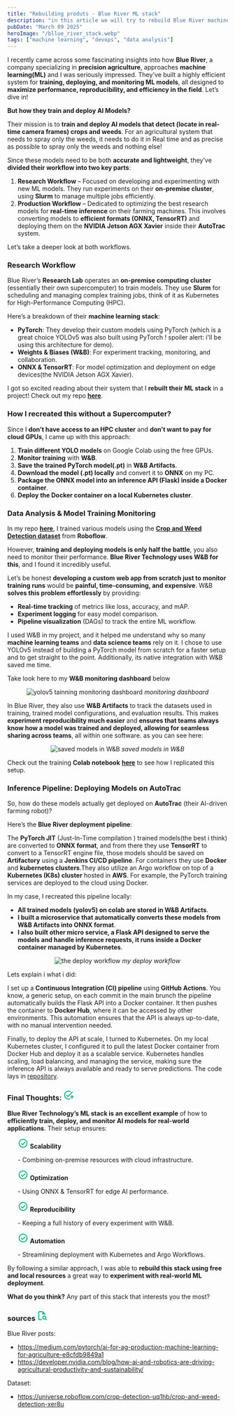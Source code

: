 ```yaml
---
title: "Rebuilding produts - Blue River ML stack"
description: "in this article we will try to rebuild Blue River machine learning stack based on the info they share online."
pubDate: "March 09 2025"
heroImage: "/bllue_river_stack.webp"
tags: ["machine learning", "devops", "data analysis"]
---
```


I recently came across some fascinating insights into how **Blue River**, a company specializing in **precision agriculture**, approaches **machine learning(ML)** and I was seriously impressed. They've built a highly efficient system for **training, deploying, and monitoring ML models**, all designed to **maximize performance, reproducibility, and efficiency in the field**. Let’s dive in!  

**But how they train and deploy AI Models?** 

Their mission is to **train and deploy AI models that detect (locate in real-time camera frames) crops and weeds**. 
For an agricultural system that needs to spray only the weeds, it needs to do it in Real time and as precise as possible to spray only the weeds and nothing else!

Since these models need to be both **accurate and lightweight**, they’ve **divided their workflow into two key parts**:  
    

1. **Research Workflow** – Focused on developing and experimenting with new ML models. They run experiments on their **on-premise cluster**, using **Slurm** to manage multiple jobs efficiently.  
2. **Production Workflow** – Dedicated to optimizing the best research models for **real-time inference** on their farming machines. This involves converting models to **efficient formats (ONNX, TensorRT)** and deploying them on the **NVIDIA Jetson AGX Xavier** inside their **AutoTrac** system.  

Let’s take a deeper look at both workflows.  

### Research Workflow  

Blue River’s **Research Lab** operates an **on-premise computing cluster** (essentially their own supercomputer) to train models. They use **Slurm** for scheduling and managing complex training jobs, think of it as Kubernetes for High-Performance Computing (HPC).  

Here’s a breakdown of their **machine learning stack**:  

- **PyTorch**: They develop their custom models using PyTorch (which is a great choice YOLOv5 was also built using PyTorch ! spoiler alert: i'll be using this architecture for demo).  
- **Weights & Biases (W&B)**: For experiment tracking, monitoring, and collaboration.  
- **ONNX & TensorRT**: For model optimization and deployment on edge devices(the NVIDIA Jetson AGX Xavier).  

I got so excited reading about their system that I **rebuilt their ML stack** in a project! Check out my repo **[here](https://github.com/talisma-cassoma/Rebuilding-ML-Stack)**.  

### How I recreated this without a Supercomputer? 

Since I **don’t have access to an HPC cluster** and **don’t want to pay for cloud GPUs**, I came up with this approach:  

1. **Train different YOLO models** on Google Colab using the free GPUs.  
2. **Monitor training** with **W&B**.  
3. **Save the trained PyTorch model(.pt)** in **W&B Artifacts**.  
4. **Download the model (.pt) locally** and convert it to **ONNX** on my PC.  
5. **Package the ONNX model into an inference API (Flask) inside a Docker container**.  
6. **Deploy the Docker container on a local Kubernetes cluster**.  

### Data Analysis & Model Training Monitoring 

In my repo **[here](https://github.com/talisma-cassoma/Rebuilding-ML-Stack)**, I trained various models using the **[Crop and Weed Detection dataset](https://universe.roboflow.com/crop-detection-uq1hb/crop-and-weed-detection-xer8u)** from **Roboflow**.  

However, **training and deploying models is only half the battle**, you also need to monitor their performance. **Blue River Technology uses W&B for this**, and I found it incredibly useful.  

Let’s be honest **developing a custom web app from scratch just to monitor training runs** would be **painful, time-consuming, and expensive**. W&B **solves this problem effortlessly** by providing:  

- **Real-time tracking** of metrics like loss, accuracy, and mAP.  
- **Experiment logging** for easy model comparison.  
- **Pipeline visualization** (DAGs) to track the entire ML workflow.  

I used W&B in my project, and it helped me understand why so many **machine learning teams** and **data science teams** rely on it. I chose to use YOLOv5 instead of building a PyTorch model from scratch for a faster setup and to get straight to the point. Additionally, its native integration with W&B saved me time. 

Take look here to my **W&B monitoring dashboard** below      
<p align="center">  
  <img src="/WandB_models_training_infos.png" alt="yolov5 tainning monitoring dashboard">
  <em>monitoring dashboard</em> 
</p>  

In Blue River, they also use **W&B Artifacts** to track the datasets used in training, trained model configurations, and evaluation results. This makes **experiment reproducibility much easier** and **ensures that teams always know how a model was trained and deployed, allowing for seamless sharing across teams**, all within one software. as you can see here:

<p align="center">  
  <img src="/WandB_models_registry.png" alt=" saved models in W&B">  
  <em>saved models in W&B</em> 
</p>  

Check out the training **Colab notebook** **[here](https://github.com/talisma-cassoma/Rebuilding-ML-Stack/blob/main/plant_detection_train_and_monitoring.ipynb)** to see how I replicated this setup.  

### Inference Pipeline: Deploying Models on AutoTrac 

So, how do these models actually get deployed on **AutoTrac** (their AI-driven farming robot)?  

Here’s the **Blue River deployment pipeline**:  

The **PyTorch JIT** (Just-In-Time compilation ) trained models(the best i think) are converted to **ONNX format**, and from there they use **TensorRT** to convert to a TensorRT engine file, those models should be saved on **Artifactory** using a **Jenkins CI/CD pipeline**. For containers they use **Docker** and **kubernetes clusters**.They also utilize an Argo workflow on top of a **Kubernetes (K8s) cluster** hosted in **AWS**. For example, the PyTorch training services are deployed to the cloud using Docker.

In my case, I recreated this pipeline locally:  

- **All trained models (yolov5) on colab are stored in W&B Artifacts**.  
- **I built a microservice that automatically converts these models from W&B Artifacts into ONNX format**.  
- **I also built other micro service, a Flask API designed to serve the models and handle inference requests, it runs inside a Docker container managed by Kubernetes**.

<p align="center">  
  <img src="/deploy_pipeline.png" alt="the deploy workflow">  
  <em>my deploy workflow</em> 
</p>
Lets explain i what i did:

I set up a **Continuous Integration (CI) pipeline** using **GitHub Actions**. You know, a generic setup, on each commit in the main brunch the pipeline automatically builds the Flask API into a Docker container. It then pushes the container to **Docker Hub**, where it can be accessed by other environments. This automation ensures that the API is always up-to-date, with no manual intervention needed.

Finally, to deploy the API at scale, I turned to Kubernetes. On my local Kubernetes cluster, I configured it to pull the latest Docker container from Docker Hub and deploy it as a scalable service. Kubernetes handles scaling, load balancing, and managing the service, making sure the inference API is always available and ready to serve predictions. The code lays in [repository](https://github.com/talisma-cassoma/Rebuilding-ML-Stack).

<h3 class="flex items-center gap-1"> Final Thoughts: <svg xmlns="http://www.w3.org/2000/svg" height="24px" viewBox="0 -960 960 960" width="24px" fill="#00B37E"><path d="M480-80q-83 0-156-31.5T197-197q-54-54-85.5-127T80-480q0-83 31.5-156T197-763q54-54 127-85.5T480-880q48 0 93.5 11t87.5 32q15 8 19.5 24t-5.5 30q-10 14-26.5 18t-32.5-4q-32-15-66.5-23t-69.5-8q-134 0-227 93t-93 227q0 134 93 227t227 93q26 0 51-4t50-12q17-5 33-.5t25 19.5q8 14 3.5 30T622-105q-34 13-70 19t-72 6Zm280-200h-80q-17 0-28.5-11.5T640-320q0-17 11.5-28.5T680-360h80v-80q0-17 11.5-28.5T800-480q17 0 28.5 11.5T840-440v80h80q17 0 28.5 11.5T960-320q0 17-11.5 28.5T920-280h-80v80q0 17-11.5 28.5T800-160q-17 0-28.5-11.5T760-200v-80ZM424-408l372-373q11-11 28-11t28 11q11 11 11 28t-11 28L452-324q-12 12-28 12t-28-12L282-438q-11-11-11-28t11-28q11-11 28-11t28 11l86 86Z"/></svg>
</h3> 

**Blue River Technology’s ML stack is an excellent example** of how to **efficiently train, deploy, and monitor AI models for real-world applications**. Their setup ensures:  


<ul class="liste max-w-screen-lg grid grid-cols-1 sm:grid-cols-[repeat(2,minmax(min-content,auto))] items-center">
  <div >
    <p class="flex items-center">
      <svg xmlns="http://www.w3.org/2000/svg" height="24px" viewBox="0 -960 960 960" width="24px" fill="#00B37E">
        <path d="m424-408-86-86q-11-11-28-11t-28 11q-11 11-11 28t11 28l114 114q12 12 28 12t28-12l226-226q11-11 11-28t-11-28q-11-11-28-11t-28 11L424-408Zm56 328q-83 0-156-31.5T197-197q-54-54-85.5-127T80-480q0-83 31.5-156T197-763q54-54 127-85.5T480-880q83 0 156 31.5T763-763q54 54 85.5 127T880-480q0 83-31.5 156T763-197q-54 54-127 85.5T480-80Zm0-80q134 0 227-93t93-227q0-134-93-227t-227-93q-134 0-227 93t-93 227q0 134 93 227t227 93Zm0-320Z"/>
      </svg> 
      <b>Scalability</b>
    </p>
  </div>
    <span>- Combining on-premise resources with cloud infrastructure.</span>

  <div >
    <p class="flex items-center">
      <svg xmlns="http://www.w3.org/2000/svg" height="24px" viewBox="0 -960 960 960" width="24px" fill="#00B37E">
        <path d="m424-408-86-86q-11-11-28-11t-28 11q-11 11-11 28t11 28l114 114q12 12 28 12t28-12l226-226q11-11 11-28t-11-28q-11-11-28-11t-28 11L424-408Zm56 328q-83 0-156-31.5T197-197q-54-54-85.5-127T80-480q0-83 31.5-156T197-763q54-54 127-85.5T480-880q83 0 156 31.5T763-763q54 54 85.5 127T880-480q0 83-31.5 156T763-197q-54 54-127 85.5T480-80Zm0-80q134 0 227-93t93-227q0-134-93-227t-227-93q-134 0-227 93t-93 227q0 134 93 227t227 93Zm0-320Z"/>
      </svg> 
      <b>Optimization</b>
    </p>
  </div>
    <span>- Using ONNX & TensorRT for edge AI performance.</span>

  <div >
    <p class="flex items-center">
      <svg xmlns="http://www.w3.org/2000/svg" height="24px" viewBox="0 -960 960 960" width="24px" fill="#00B37E">
        <path d="m424-408-86-86q-11-11-28-11t-28 11q-11 11-11 28t11 28l114 114q12 12 28 12t28-12l226-226q11-11 11-28t-11-28q-11-11-28-11t-28 11L424-408Zm56 328q-83 0-156-31.5T197-197q-54-54-85.5-127T80-480q0-83 31.5-156T197-763q54-54 127-85.5T480-880q83 0 156 31.5T763-763q54 54 85.5 127T880-480q0 83-31.5 156T763-197q-54 54-127 85.5T480-80Zm0-80q134 0 227-93t93-227q0-134-93-227t-227-93q-134 0-227 93t-93 227q0 134 93 227t227 93Zm0-320Z"/>
      </svg> 
      <b>Reproducibility</b>
    </p>
  </div>
    <span>- Keeping a full history of every experiment with W&B.</span>

  <div >
    <p class="flex items-center">
      <svg xmlns="http://www.w3.org/2000/svg" height="24px" viewBox="0 -960 960 960" width="24px" fill="#00B37E">
        <path d="m424-408-86-86q-11-11-28-11t-28 11q-11 11-11 28t11 28l114 114q12 12 28 12t28-12l226-226q11-11 11-28t-11-28q-11-11-28-11t-28 11L424-408Zm56 328q-83 0-156-31.5T197-197q-54-54-85.5-127T80-480q0-83 31.5-156T197-763q54-54 127-85.5T480-880q83 0 156 31.5T763-763q54 54 85.5 127T880-480q0 83-31.5 156T763-197q-54 54-127 85.5T480-80Zm0-80q134 0 227-93t93-227q0-134-93-227t-227-93q-134 0-227 93t-93 227q0 134 93 227t227 93Zm0-320Z"/>
      </svg> 
      <b>Automation</b>
    </p>
  </div>
    <span>- Streamlining deployment with Kubernetes and Argo Workflows.</span>
</ul>



By following a similar approach, I was able to **rebuild this stack using free and local resources** a great way to **experiment with real-world ML deployment**.  

**What do you think?**  Any part of this stack that interests you the most?  

<h3 class="flex items-center gap-1"> sources <svg xmlns="http://www.w3.org/2000/svg" height="24px" viewBox="0 -960 960 960" width="24px" fill="#00B37E"><path d="M200-800v241-1 400-640 200-200Zm0 720q-33 0-56.5-23.5T120-160v-640q0-33 23.5-56.5T200-880h287q16 0 30.5 6t25.5 17l194 194q11 11 17 25.5t6 30.5v28q0 17-11.5 28T720-540q-17 0-28.5-11.5T680-580v-20H520q-17 0-28.5-11.5T480-640v-160H200v640h220q17 0 28.5 11.5T460-120q0 17-11.5 28.5T420-80H200Zm460-120q42 0 71-29t29-71q0-42-29-71t-71-29q-42 0-71 29t-29 71q0 42 29 71t71 29ZM892-68q-11 11-28 11t-28-11l-80-80q-21 14-45.5 21t-50.5 7q-75 0-127.5-52.5T480-300q0-75 52.5-127.5T660-480q75 0 127.5 52.5T840-300q0 26-7 50.5T812-204l80 80q11 11 11 28t-11 28Z"/></svg>
</h3>

Blue River posts:

* https://medium.com/pytorch/ai-for-ag-production-machine-learning-for-agriculture-e8cfdb9849a1
* https://developer.nvidia.com/blog/how-ai-and-robotics-are-driving-agricultural-productivity-and-sustainability/

Dataset:
* https://universe.roboflow.com/crop-detection-uq1hb/crop-and-weed-detection-xer8u